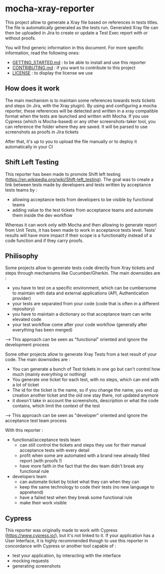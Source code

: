 # mocha-xray-reporter

This project allow to generate a Xray file based on references in tests titles. The file is automatically generated as the tests run.
Generated Xray file can then be uploaded in Jira to create or update a Test Exec report with or without proofs.

You will find generic information in this document. For more specific information, read the following ones:

- [GETTING_STARTED.md](GETTING_STARTED.md) : to be able to install and use this reporter
- [CONTRIBUTING.md](CONTRIBUTING.md) : if you want to contribute to this project
- [LICENSE](LICENSE) : to display the license we use

## How does it work

The main mechanism is to maintain some references towards tests tickets and steps (in Jira, with the Xray plugin). By using and configuring
a mocha reporter, these references will be detected and written in a xray compatible format when the tests are launched and written with
Mocha. If you use Cypress (which is Mocha-based) or any other screenshots-taker tool, you can reference the folder where they are saved. It
will be parsed to use screenshots as proofs in Jira tickets

After that, it's up to you to upload the file manually or to deploy it automatically in your CI

## Shift Left Testing

This reporter has been made to promote Shift left testing (https://en.wikipedia.org/wiki/Shift-left_testing). The goal was to create a link
between tests made by developers and tests written by acceptance tests teams by :

- allowing acceptance tests from developers to be visible by functional teams
- adding value to the test tickets from acceptance teams and automate them inside the dev workflow

Whereas it can work only with Mocha and then allowing to generate report from Unit Tests, it has been made to work in acceptance tests
level. Tests' results will have more impact if their scope is a functionality instead of a code function and if they carry proofs.

## Philisophy

Some projects allow to generate tests code directly from Xray tickets and steps through mechanisms like Cucumber/Gherkin. The main downsides
are :

- you have to test on a specific environment, which can be cumbersome to maintain with data and external applications (API, Authentication
  provider)
- your tests are separated from your code (code that is often in a different repository)
- you have to maintain a dictionary so that acceptance team can write elevated code
- your test workflow come after your code workflow (generally after everything has been merged)

--> This approach can be seen as "functional" oriented and ignore the development process

Some other projects allow to generate Xray Tests from a test result of your code. The main downsides are :

- You can generate a bunch of Test tickets in one go but can't control how much (mainly everything or nothing)
- You generate one ticket for each test, with no steps, which can end with a lot of ticket
- The id for the ticket is the name, so if you change the name, you end up creation another ticket and the old one stay there, not updated
  anymore
- it doesn't take in account the screenshots, description or what the code contains, which limit the context of the test

--> This approach can be seen as "developer" oriented and ignore the acceptance test team process

With this reporter :

- functional/acceptance tests team
  - can still control the tickets and steps they use for their manual acceptance tests with every detail
  - profit when some are automated with a brand new already filled report (with proofs !)
  - have more faith in the fact that the dev team didn't break any functional rule
- developers team
  - can automate ticket by ticket what they can when they can
  - keep the same technology to code their tests (no new language to apprehend)
  - have a failed test when they break some functional rule
  - make their work visible

## Cypress

This reporter was originally made to work with Cypress (https://www.cypress.io/), but it's not linked to it. If your application has a User
Interface, it is highly recommended though to use this reporter in concordance with Cypress or another tool capable of :

- test your application, by interacting with the interface
- mocking requests
- generating screenshots
